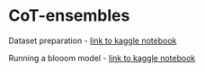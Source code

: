 # CoT-ensembles

Dataset preparation - [link to kaggle notebook](https://www.kaggle.com/code/manwithaflower/prompts-dataset-preparation)

Running a blooom model - [link to kaggle notebook]()
